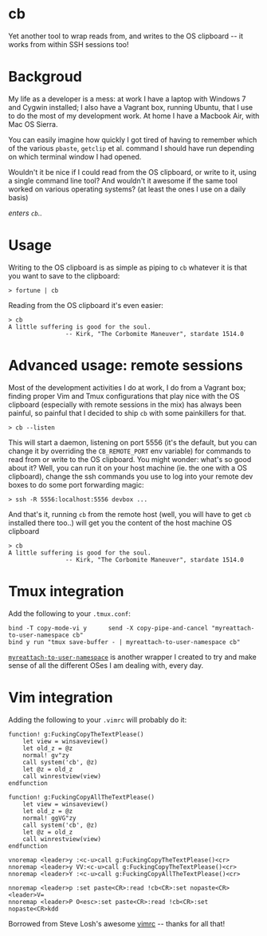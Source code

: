# cb

Yet another tool to wrap reads from, and writes to the OS clipboard -- it works
from within SSH sessions too!

# Backgroud

My life as a developer is a mess: at work I have a laptop with Windows 7 and
Cygwin installed; I also have a Vagrant box, running Ubuntu, that I use to do
the most of my development work.  At home I have a Macbook Air, with Mac OS
Sierra.

You can easily imagine how quickly I got tired of having to remember which of
the various `pbaste`, `getclip` et al. command I should have run depending on
which terminal window I had opened.

Wouldn't it be nice if I could read from the OS clipboard, or write to it,
using a single command line tool? And wouldn't it awesome if the same tool
worked on various operating systems? (at least the ones I use on a daily basis)

_enters `cb`.._

# Usage

Writing to the OS clipboard is as simple as piping to `cb` whatever it is that you want
to save to the clipboard:

    > fortune | cb

Reading from the OS clipboard it's even easier:

    > cb
    A little suffering is good for the soul.
                    -- Kirk, "The Corbomite Maneuver", stardate 1514.0

# Advanced usage: remote sessions

Most of the development activities I do at work, I do from a Vagrant box;
finding proper Vim and Tmux configurations that play nice with the OS clipboard
(especially with remote sessions in the mix) has always been painful, so
painful that I decided to ship `cb` with some painkillers for that.

    > cb --listen

This will start a daemon, listening on port 5556 (it's the default, but you can
change it by overriding the `CB_REMOTE_PORT` env variable) for commands to read
from or write to the OS clipboard.  You might wonder: what's so good about it?
Well, you can run it on your host machine (ie. the one with a OS clipboard),
change the ssh commands you use to log into your remote dev boxes to do some
port forwarding magic:

    > ssh -R 5556:localhost:5556 devbox ...

And that's it, running `cb` from the remote host (well, you will have to get
`cb` installed there too..) will get you the content of the host machine OS
clipboard

    > cb
    A little suffering is good for the soul.
                    -- Kirk, "The Corbomite Maneuver", stardate 1514.0

# Tmux integration

Add the following to your `.tmux.conf`:

    bind -T copy-mode-vi y      send -X copy-pipe-and-cancel "myreattach-to-user-namespace cb"
    bind y run "tmux save-buffer - | myreattach-to-user-namespace cb"

[`myreattach-to-user-namespace`](https://github.com/iamFIREcracker/dotfiles/blob/master/bin/myreattach-to-user-namespace)
is another wrapper I created to try and make sense of all the different OSes
I am dealing with, every day.

# Vim integration

Adding the following to your `.vimrc` will probably do it:

```vimscript
function! g:FuckingCopyTheTextPlease()
    let view = winsaveview()
    let old_z = @z
    normal! gv"zy
    call system('cb', @z)
    let @z = old_z
    call winrestview(view)
endfunction

function! g:FuckingCopyAllTheTextPlease()
    let view = winsaveview()
    let old_z = @z
    normal! ggVG"zy
    call system('cb', @z)
    let @z = old_z
    call winrestview(view)
endfunction

vnoremap <leader>y :<c-u>call g:FuckingCopyTheTextPlease()<cr>
nnoremap <leader>y VV:<c-u>call g:FuckingCopyTheTextPlease()<cr>
nnoremap <leader>Y :<c-u>call g:FuckingCopyAllTheTextPlease()<cr>

nnoremap <leader>p :set paste<CR>:read !cb<CR>:set nopaste<CR><leader>V=
nnoremap <leader>P O<esc>:set paste<CR>:read !cb<CR>:set nopaste<CR>kdd
```

Borrowed from Steve Losh's awesome
[vimrc](https://bitbucket.org/sjl/dotfiles/src/af2b6e2d27f39640970fbf20b8176855c7a489c4/vim/vimrc?at=default&fileviewer=file-view-default#vimrc-323)
-- thanks for all that!
